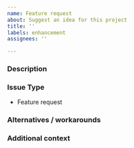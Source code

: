 ```yaml
---
name: Feature request
about: Suggest an idea for this project
title: ''
labels: enhancement
assignees: ''

---
```


### Description ###
<!--- Describe the solution you'd like --->

### Issue Type ###
- Feature request

### Alternatives / workarounds ###
<!--- Describe alternatives you've considered or workarounds you found --->

### Additional context ###
<!--- Add any other context about the feature request here. --->
<!--- If this is related to a problem describe it too or provide the link to the issue. --->

